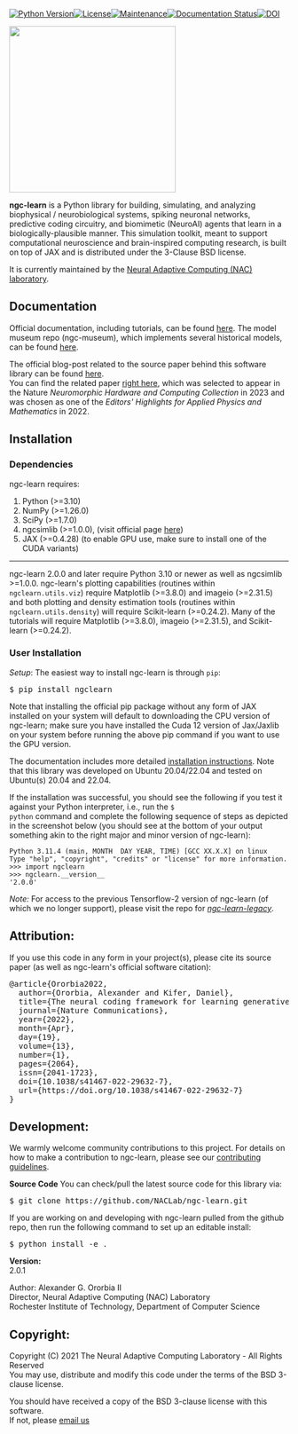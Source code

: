 [![Python Version](https://img.shields.io/badge/python-3.10%20%7C%203.11-blue.svg)](https://www.python.org/downloads)[![License](https://img.shields.io/badge/License-BSD_3--Clause-blue.svg)](https://opensource.org/licenses/BSD-3-Clause)[![Maintenance](https://img.shields.io/badge/Maintained%3F-yes-green.svg)](https://GitHub.com/Naereen/StrapDown.js/graphs/commit-activity)[![Documentation Status](https://readthedocs.org/projects/ngc-learn/badge/?version=latest)](http://ngc-learn.readthedocs.io/en/latest/?badge=latest)[![DOI](https://zenodo.org/badge/483413212.svg)](https://zenodo.org/badge/latestdoi/483413212)

<img src="docs/images/ngc-learn-logo.png" width="300">

<b>ngc-learn</b> is a Python library for building, simulating, and analyzing biophysical / neurobiological systems, spiking neuronal networks, predictive coding circuitry, and biomimetic (NeuroAI) agents that learn in a biologically-plausible manner. This simulation toolkit, meant to support computational neuroscience and brain-inspired computing research, is built on top of JAX and is distributed under the 3-Clause BSD license.

It is currently maintained by the
<a href="https://www.cs.rit.edu/~ago/nac_lab.html">Neural Adaptive Computing (NAC) laboratory</a>.

## <b>Documentation</b>

Official documentation, including tutorials, can be found
<a href="https://ngc-learn.readthedocs.io/en/latest/#">here</a>. The model museum repo (ngc-museum),
which implements several historical models, can be found
<a href="https://github.com/NACLab/ngc-museum">here</a>.

The official blog-post related to the source paper behind this software library
can be found
<a href="https://go.nature.com/3rgl1K8">here</a>.<br>
You can find the related paper <a href="https://www.nature.com/articles/s41467-022-29632-7">right here</a>, which
was selected to appear in the Nature <i>Neuromorphic Hardware and Computing Collection</i> in 2023 and was
chosen as one of the <i>Editors' Highlights for Applied Physics and Mathematics</i> in 2022.

<!--The technical report going over the theoretical underpinnings of the
    NGC framework can be found here. TO BE RELEASED SOON. -->

## Installation

### Dependencies

ngc-learn requires:
1) Python (>=3.10)
2) NumPy (>=1.26.0)
3) SciPy (>=1.7.0)
4) ngcsimlib (>=1.0.0), (visit official page <a href="https://github.com/NACLab/ngc-sim-lib">here</a>)
5) JAX (>=0.4.28) (to enable GPU use, make sure to install one of the CUDA variants)
<!--
5) scikit-learn (>=1.3.1) if using `ngclearn.utils.density`
6) matplotlib (>=3.4.3) if using `ngclearn.utils.viz`
6) networkx  (>=2.6.3) (currently optional but required if using `ngclearn.utils.experimental.viz_utils`)
7) pyviz (>=0.2.0) (currently optional but required if using `ngclearn.utils.experimental.viz_utils`)
-->

---
ngc-learn 2.0.0 and later require Python 3.10 or newer as well as ngcsimlib >=1.0.0.
ngc-learn's plotting capabilities (routines within `ngclearn.utils.viz`) require
Matplotlib (>=3.8.0) and imageio (>=2.31.5) and both plotting and density estimation
tools (routines within ``ngclearn.utils.density``) will require Scikit-learn (>=0.24.2).
Many of the tutorials will require Matplotlib (>=3.8.0), imageio (>=2.31.5), and Scikit-learn (>=0.24.2).

### User Installation

<i>Setup</i>: The easiest way to install ngc-learn is through <code>pip</code>:
<pre>
$ pip install ngclearn
</pre>

Note that installing the official pip package without any form of JAX installed
on your system will default to downloading the CPU version of ngc-learn; make
sure you have installed the Cuda 12 version of Jax/Jaxlib on your system before
running the above pip command if you want to use the GPU version.

The documentation includes more detailed
<a href="https://ngc-learn.readthedocs.io/en/latest/installation.html">installation instructions</a>.
Note that this library was developed on Ubuntu 20.04/22.04 and tested on Ubuntu(s) 20.04 and 22.04.

If the installation was successful, you should see the following if you test
it against your Python interpreter, i.e., run the <code>$ python</code> command
and complete the following sequence of steps as depicted in the screenshot below
(you should see at the bottom of your output something akin to the
right major and minor version of ngc-learn):

```console
Python 3.11.4 (main, MONTH  DAY YEAR, TIME) [GCC XX.X.X] on linux
Type "help", "copyright", "credits" or "license" for more information.
>>> import ngclearn
>>> ngclearn.__version__
'2.0.0'
```

<i>Note:</i> For access to the previous Tensorflow-2 version of ngc-learn (of
which we no longer support), please visit the repo for
<a href="https://github.com/NACLab/ngc-learn-legacy"><i>ngc-learn-legacy</i></a>.

## <b>Attribution:</b>

If you use this code in any form in your project(s), please cite its source
paper (as well as ngc-learn's official software citation):
<pre>
@article{Ororbia2022,
  author={Ororbia, Alexander and Kifer, Daniel},
  title={The neural coding framework for learning generative models},
  journal={Nature Communications},
  year={2022},
  month={Apr},
  day={19},
  volume={13},
  number={1},
  pages={2064},
  issn={2041-1723},
  doi={10.1038/s41467-022-29632-7},
  url={https://doi.org/10.1038/s41467-022-29632-7}
}
</pre>

## <b>Development:</b>

We warmly welcome community contributions to this project. For details on how to
make a contribution to ngc-learn, please see our
[contributing guidelines](CONTRIBUTING.md).

<b>Source Code</b>
You can check/pull the latest source code for this library via:
<pre>
$ git clone https://github.com/NACLab/ngc-learn.git
</pre>

If you are working on and developing with ngc-learn pulled from the github
repo, then run the following command to set up an editable install:
<pre>
$ python install -e .
</pre>

**Version:**<br>
2.0.1 <!--1.2.3-Beta--> <!-- -Alpha -->

Author:
Alexander G. Ororbia II<br>
Director, Neural Adaptive Computing (NAC) Laboratory<br>
Rochester Institute of Technology, Department of Computer Science

## <b>Copyright:</b>

Copyright (C) 2021 The Neural Adaptive Computing Laboratory - All Rights Reserved<br>
You may use, distribute and modify this code under the
terms of the BSD 3-clause license.

You should have received a copy of the BSD 3-clause license with
this software.<br>
If not, please [email us](mailto:ago@cs.rit.edu)
